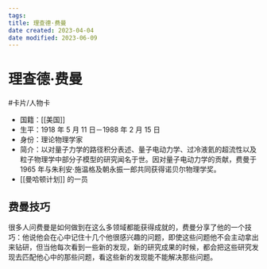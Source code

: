 ```yaml
---
tags:
title: 理查德·费曼
date created: 2023-04-04
date modified: 2023-06-09
---
```


# 理查德·费曼

#卡片/人物卡

- 国籍：[[美国]]
- 生平：1918 年 5 月 11 日－1988 年 2 月 15 日
- 身份：理论物理学家
- 简介：以对量子力学的路径积分表述、量子电动力学、过冷液氦的超流性以及粒子物理学中部分子模型的研究闻名于世。因对量子电动力学的贡献，费曼于 1965 年与朱利安·施温格及朝永振一郎共同获得诺贝尔物理学奖。
- [[曼哈顿计划]] 的一员

## 费曼技巧

很多人问费曼是如何做到在这么多领域都能获得成就的，费曼分享了他的一个技巧：他说他会在心中记住十几个他很感兴趣的问题，即使这些问题他不会主动拿出来钻研，但当他每次看到一些新的发现，新的研究成果的时候，都会把这些研究发现去匹配他心中的那些问题，看这些新的发现能不能解决那些问题。

